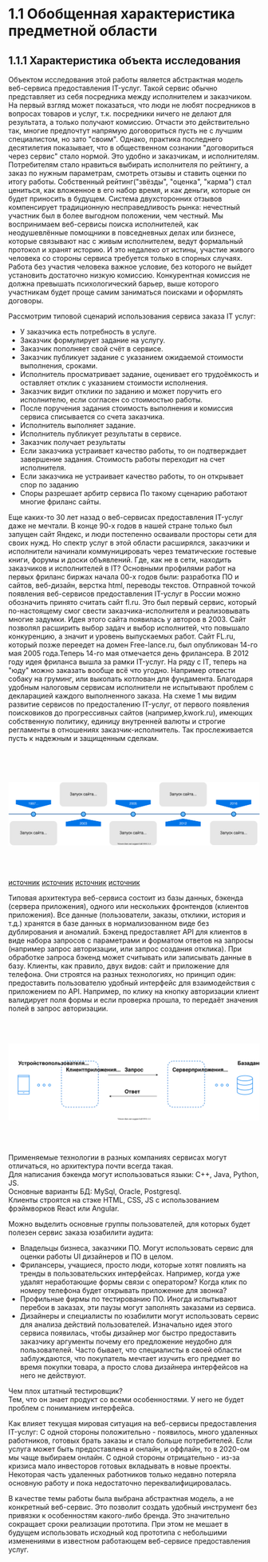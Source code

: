 # 1.1 Обобщенная характеристика предметной области
## 1.1.1 Характеристика объекта исследования

Объектом исследования этой работы является абстрактная модель веб-сервиса предоставления IT-услуг.
Такой сервис обычно представляет из себя посредника между исполнителем и заказчиком.
На первый взгляд может показаться, что люди не любят посредников в вопросах товаров и услуг, т.к. посредники ничего не делают для результата, а только получают комиссию. Отчасти это действительно так, многие предпочтут напрямую договориться пусть не с лучшим специалистом, но зато "своим".
Однако, практика последнего десятилетия показывает, что в общественном сознании "договориться через сервис" стало нормой. Это удобно и заказчикам, и исполнителям.
Потребителям стало нравиться выбирать исполнителя по рейтингу, а заказ по нужным параметрам, смотреть отзывы и ставить оценки по итогу работы. Собственный рейтинг("звёзды", "оценка", "карма") стал цениться, как вложенное в его набор время, и как деньги, которые он будет приносить в будущем.
Система двухсторонних отзывов компенсирует традиционную несправедливость рынка: нечестный участник был в более выгодном положении, чем честный.
Мы воспринимаем веб-сервисы поиска исполнителей, как неодушевлённые помощники в повседневных делах или бизнесе, которые связывают нас с живым исполнителем, ведут формальный протокол и хранят историю. И это недалеко от истины, участие живого человека со стороны сервиса требуется только в спорных случаях.
Работа без участия человека важное условие, без которого не выйдет установить достаточно низкую комиссию.
Конкурентная комиссия не должна превышать психологический барьер, выше которого участникам будет проще самим заниматься поисками и оформлять договоры.

Рассмотрим типовой сценарий использования сервиса заказа IT услуг:  
* У заказчика есть потребность в услуге.
* Заказчик формулирует задание на услугу.
* Заказчик пополняет свой счёт в сервисе.
* Заказчик публикует задание с указанием ожидаемой стоимости выполнения, сроками.
* Исполнитель просматривает задание, оценивает его трудоёмкость и оставляет отклик с указанием стоимости исполнения.
* Заказчик видит отклики по заданию и может поручить его исполнителю, если согласен со стоимостью работы.
* После поручения задания стоимость выполнения и комиссия сервиса списывается со счета заказчика.
* Исполнитель выполняет задание.
* Исполнитель публикует результаты в сервисе.
* Заказчик получает результаты
* Если заказчика устраивает качество работы, то он подтверждает завершение задания. Стоимость работы переходит на счет исполнителя.
* Если заказчика не устраивает качество работы, то он открывает спор по заданию
* Споры разрешает арбитр сервиса
По такому сценарию работают многие фриланс сайты.

Еще каких-то 30 лет назад о веб-сервисах предоставления IT-услуг даже не мечтали. В конце 90-х годов в нашей стране только был запущен сайт Яндекс, и люди постепенно осваивали просторы сети для своих нужд. Но спектр услуг в этой области расширялся, заказчики и исполнители начинали коммуницировать через тематические гостевые книги, форумы и доски объявлений. Где, как не в сети, находить заказчиков и исполнителей в IT? Основными профилями работ на первых фриланс биржах начала 00-х годов были: разработка ПО и сайтов, веб-дизайн, верстка html, переводы текстов. Отправной точкой появления веб-сервисов предоставления IT-услуг в России можно обозначить принято считать сайт fl.ru. Это был первый сервис, который по-настоящему смог свести заказчика-исполнителя и реализовывать многие задумки. Идея этого сайта появилась у авторов в 2003. Сайт позволял расширить выбор задач и выбор исполнитей, что повышало конкуренцию, а значит и уровень выпускаемых работ. Сайт FL.ru, который позже переедет на домен Free-lance.ru, был опубликован 14-го мая 2005 года.Теперь 14-го мая отмечается день фрилансера.
В 2012 году идея фриланса вышла за рамки IT-услуг. На ряду с IT, теперь на "юду" можно заказать вообще всё что угодно. Например отвести собаку на груминг, или выкопать котлован для фундамента. Благодаря удобным налоговым сервисам исполнители не испытывают проблем с декларацией каждого выполненного заказа. На схеме 1 мы видим развитие сервисов по предосталению IT-услуг, от первого появления поисковиков до прогрессивных сайтов (например,kwork.ru), имеющих собственную политику, единицу внутренней валюты и строгие регламенты в отношениях заказчик-исполнитель. Так прослеживается пусть к надежным и защищенным сделкам.

<br/> 
<br/> 
<br/> 

![alt text](img/timeline.svg?raw=true)

<br/> 
<br/>

[источник](https://www.kommersant.ru/doc/1832981)
[источник](https://freelance.today/)
[источник](https://ru.wikipedia.org/wiki/Youdo)
[источник](https://vc.ru/promo/60905-kwork-interview)

Типовая архитектура веб-сервиса состоит из базы данных, бэкенда (сервера приложения), одного или нескольких фронтендов (клиентов приложения). Все данные (пользователи, заказы, отклики, история и т.д.) хранятся в базе данных в нормализованном виде без дублирования и аномалий. Бэкенд предоставляет API для клиентов в виде набора запросов с параметрами и форматом ответов на запросы (например запрос авторизации, или запрос создания отклика). При обработке запроса бэкенд может считывать или записывать данные в базу. Клиенты, как правило, двух видов: сайт и приложение для телефона. Они строятся на разных технологиях, но принцип один: предоставить пользователю удобный интерфейс для взаимодействия с приложением по API. Например, по клику на кнопку авторизации клиент валидирует поля формы и если проверка прошла, то передаёт значения полей в запрос авторизации.

<br/> 
<br/> 

![alt text](img/classic-app.svg?raw=true)

<br/> 
<br/> 

Применяемые технологии в разных компаниях сервисах могут отличаться, но архитектура почти всегда такая.  
Для написания бэкенда могут использоваться языки: C++, Java, Python, JS.  
Основные варианты БД: MySql, Oracle, Postgresql.  
Клиенты строятся на стэке HTML, CSS, JS с использованием фрэймворков React или Angular.  

Можно выделить основные группы пользователей, для которых будет полезен сервис заказа юзабилити аудита:  
* Владельцы бизнеса, заказчики ПО. Могут использовать сервис для оценки работы UI дизайнеров и ПО в целом.
* Фрилансеры, учащиеся, просто люди, которые хотят повлиять на тренды в пользовательских интерфейсах. Например, когда уже удалят неработающие формы связи с оператором? Когда клик по номеру телефона будет открывать приложение для звонка?
* Профильные фирмы по тестированию ПО. Иногда испытывают перебои в заказах, эти паузы могут заполнять заказами из сервиса.
* Дизайнеры и специалисты по юзабилити могут использовать сервис для анализа действий пользователей. Изначально идея этого сервиса появилась, чтобы дизайнер мог быстро предоставить заказчику аргументы почему его предложение неудобно для пользователей. Часто бывает, что специалисты в своей области заблуждаются, что покупатель мечтает изучить его предмет во время покупки товара, а просто слова дизайнера интерфейсов на него не действуют.

Чем плох штатный тестировщик?  
Тем, что он знает продукт со всеми особенностями. У него не будет проблем с пониманием интерфейса.  

Как влияет текущая мировая ситуация на веб-сервисы предоставления IT-услуг:
С одной стороны положительно - появилось, много удаленных работников, готовых брать заказы и стало больше потребителей. Если услуга может быть предоставлена и онлайн, и оффлайн, то в 2020-ом мы чаще выбираем онлайн.
С одной стороны отрицательно - из-за кризиса мало инвесторов готовых вкладывать в новые проекты. Некоторая часть удаленных работников только недавно потеряла основную работу и пока недостаточно переквалифицировалась.

В качестве темы работы была выбрана абстрактная модель, а не конкретный веб-сервис. Это позволит создать удобный инструмент без привязки к особенностям какого-либо бренда. Это значительно сокращает сроки реализации прототипа. При этом не мешает в будущем использовать исходный код прототипа с небольшими изменениями в известном работающем веб-сервисе предоставления услуг.



